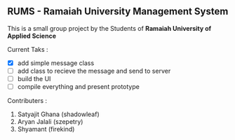 ## RUMS - Ramaiah University Management System

This is a small group project by the Students of **Ramaiah University of Applied Science**

Current Taks : 
- [X] add simple message class
- [ ] add class to recieve the message and send to server
- [ ] build the UI
- [ ] compile everything and present prototype

Contributers : 

1.  Satyajit Ghana (shadowleaf)
2.  Aryan Jalali (szepetry)
3.  Shyamant (firekind)
